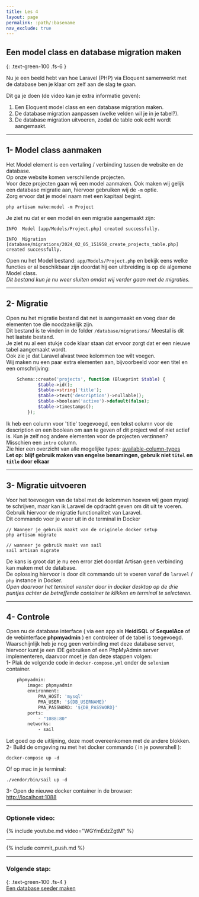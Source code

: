 ```yaml
---
title: Les 4 
layout: page 
permalink: :path/:basename 
nav_exclude: true
---
```


## Een model class en database migration maken
{: .text-green-100 .fs-6 }

Nu je een beeld hebt van hoe Laravel (PHP) via Eloquent samenwerkt met de database ben je klaar om zelf aan de slag te gaan.

Dit ga je doen (de video kan je extra informatie geven):

1. Een Eloquent model class en een database migration maken.
2. De database migration aanpassen (welke velden wil je in je tabel?).
3. De database migration uitvoeren, zodat de table ook echt wordt aangemaakt.

---
## 1- Model class aanmaken
Het Model element is een vertaling / verbinding tussen de website en de database.  
Op onze website komen verschillende projecten.  
Voor deze projecten gaan wij een model aanmaken. 
Ook maken wij gelijk een database migratie aan, hiervoor gebruiken wij de `-m` optie.  
Zorg ervoor dat je model naam met een kapitaal begint.
```shell
php artisan make:model -m Project
```

Je ziet nu dat er een model én een migratie aangemaakt zijn:
```
INFO  Model [app/Models/Project.php] created successfully.

INFO  Migration [database/migrations/2024_02_05_151958_create_projects_table.php] created successfully.
```

Open nu het Model bestand: `app/Models/Project.php` en bekijk eens welke functies er al beschikbaar zijn doordat hij een uitbreiding is op de algemene Model class.    
_Dit bestand kun je nu weer sluiten omdat wij verder gaan met de migraties._

---
## 2- Migratie
Open nu het migratie bestand dat net is aangemaakt en voeg daar de elementen toe die noodzakelijk zijn.  
Dit bestand is te vinden in de folder `/database/migrations/` Meestal is dit het laatste bestand.  
Je ziet nu al een stukje code klaar staan dat ervoor zorgt dat er een nieuwe tabel aangemaakt wordt.  
Ook zie je dat Laravel alvast twee kolommen toe wilt voegen.  
Wij maken nu een paar extra elementen aan, bijvoorbeeld voor een titel en een omschrijving:
```php
    Schema::create('projects', function (Blueprint $table) {
            $table->id();
            $table->string('title');
            $table->text('description')->nullable();
            $table->boolean('active')->default(false);
            $table->timestamps();
        });
```
Ik heb een column voor 'title' toegevoegd, een tekst column voor de description en een boolean om aan te geven of dit project wel of niet actief is.
Kun je zelf nog andere elementen voor de projecten verzinnen? Misschien een `intro` column.  
Zie hier een overzicht van alle mogelijke types: [available-column-types](https://laravel.com/docs/10.x/migrations#available-column-types)  
**Let op: blijf gebruik maken van engelse benamingen, gebruik niet `titel` en `title` door elkaar**

--- 
## 3- Migratie uitvoeren
Voor het toevoegen van de tabel met de kolommen hoeven wij geen mysql te schrijven, maar kan ik Laravel de opdracht geven om dit uit te voeren. 
Gebruik hiervoor de migratie functionaliteit van Laravel.  
Dit commando voer je weer uit in de terminal in Docker
```shell
// Wanneer je gebruik maakt van de originele docker setup
php artisan migrate
```
```shell
// wanneer je gebruik maakt van sail
sail artisan migrate
```
De kans is groot dat je nu een error ziet doordat Artisan geen verbinding kan maken met de database.  
De oplossing hiervoor is door dit commando uit te voeren vanaf de `laravel` / `php` instance in Docker.  
_Open daarvoor het terminal venster door in docker desktop op de drie puntjes achter de betreffende container te klikken en terminal te selecteren._

--- 
## 4- Controle
Open nu de database interface ( via een app als **HeidiSQL** of **SequelAce** of de webinterface **phpmyadmin** ) en controleer of de tabel is toegevoegd.   
Waarschijnlijk heb je nog geen verbinding met deze database server, hiervoor kunt je een IDE gebruiken of een PhpMyAdmin server implementeren, daarvoor moet je dan deze stappen volgen:   
1- Plak de volgende code in `docker-compose.yml` onder de `selenium` container.
```dockerfile
    phpmyadmin:
        image: phpmyadmin
        environment:
            PMA_HOST: 'mysql'
            PMA_USER: '${DB_USERNAME}'
            PMA_PASSWORD: '${DB_PASSWORD}'
        ports:
            - "1088:80"
        networks:
            - sail
```
Let goed op de uitlijning, deze moet overeenkomen met de andere blokken.  
2- Build de omgeving nu met het docker commando ( in je powershell ):
```shell
docker-compose up -d
```
Of op mac in je terminal:  
```shell
./vendor/bin/sail up -d
```
3- Open de nieuwe docker container in de browser:  
[http://localhost:1088](http://localhost:1088)


---
### Optionele video:
{% include youtube.md video="WGYmEdzZgtM" %}

---

{% include commit_push.md %}

---
### Volgende stap:
{: .text-green-100 .fs-4 }  
[Een database seeder maken](model-migration-seeders)


